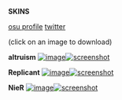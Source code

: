 **SKINS**

[osu profile](https://osu.ppy.sh/users/29371923) 
[twitter](https://x.com/altrruism)

(click on an image to download)

**altruism**
[![image](https://github.com/user-attachments/assets/1ad51a04-7730-447a-ba33-877b0b806134)![screenshot](https://github.com/user-attachments/assets/c0bfe617-66cc-4ea1-9dda-e7dddaee91c0)](https://altruism.s-ul.eu/f9oASNX3)

**Replicant**
[![image](https://github.com/user-attachments/assets/a146e944-20e8-4896-93af-83c0e3c52739)![screenshot](https://github.com/user-attachments/assets/08d2c250-ca39-49a2-86da-561cbc656b96)](https://altruism.s-ul.eu/6HkcK549)

**NieR**
[![image](https://github.com/user-attachments/assets/760ee046-8deb-42c5-9915-5d2550527731)![screenshot](https://github.com/user-attachments/assets/909eb9af-43b9-461e-98ab-784a9da01003)](https://altruism.s-ul.eu/MFQartYI)
